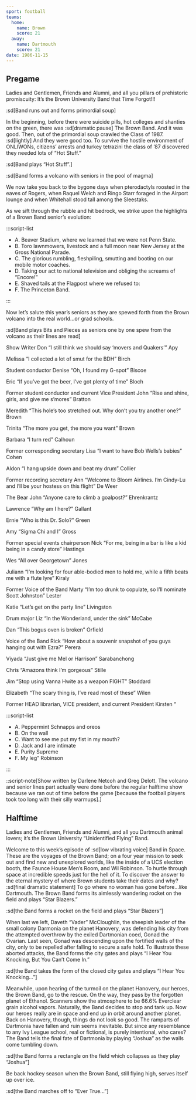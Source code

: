 ```yaml
---
sport: football
teams:
  home:
    name: Brown
    score: 21
  away:
    name: Dartmouth
    score: 21
date: 1986-11-15
---
```


## Pregame

Ladies and Gentlemen, Friends and Alumni, and all you pillars of prehistoric promiscuity: It’s the Brown University Band that Time Forgot!!!

:sd[Band runs out and forms primordial soup]

In the beginning, before there were suicide pills, hot colleges and shanties on the green, there was :sd[dramatic pause] The Brown Band. And it was good. Then, out of the primordial soup crawled the Class of 1987. :sd[lightly] And they were good too. To survive the hostile environment of ONLIWONs, citizens’ arrests and turkey tetrazini the class of ’87 discovered they needed lots of “Hot Stuff.”

:sd[Band plays “Hot Stuff”.]

:sd[Band forms a volcano with seniors in the pool of magma]

We now take you back to the bygone days when pterodactyls roosted in the eaves of Rogers, when Raquel Welch and Ringo Starr foraged in the Airport lounge and when Whitehall stood tall among the Sleestaks.

As we sift through the rubble and hit bedrock, we strike upon the highlights of a Brown Band senior’s evolution:

:::script-list

- A. Beaver Stadium, where we learned that we were not Penn State.
- B. Toro lawnmowers, livestock and a full moon near New Jersey at the Gross National Parade.
- C. The glorious rumbling, fleshpiling, smutting and booting on our mobile motor coaches.
- D. Taking our act to national television and obliging the screams of “Encore!”
- E. Shaved tails at the Flagpost where we refused to:
- F. The Princeton Band.

:::

Now let’s salute this year’s seniors as they are spewed forth from the Brown volcano into the real world...or grad schools.

:sd[Band plays Bits and Pieces as seniors one by one spew from the volcano as their lines are read]

Show Writer Don “I still think we should say ‘movers and Quakers’” Apy

Melissa “I collected a lot of smut for the BDH” Birch

Student conductor Denise “Oh, I found my G-spot” Biscoe

Eric “If you’ve got the beer, I’ve got plenty of time” Bloch

Former student conductor and current Vice President John “Rise and shine, girls, and give me s’mores” Bratton

Meredith “This hole’s too stretched out. Why don’t you try another one?” Brown

Trinita “The more you get, the more you want” Brown

Barbara “I turn red” Calhoun

Former corresponding secretary Lisa “I want to have Bob Wells’s babies” Cohen

Aldon “I hang upside down and beat my drum” Collier

Former recording secretary Ann “Welcome to Bloom Airlines. I’m Cindy-Lu and I’ll be your hostess on this flight” De Weer

The Bear John “Anyone care to climb a goalpost?” Ehrenkrantz

Lawrence “Why am I here?” Gallant

Ernie “Who is this Dr. Solo?” Green

Amy “Sigma Chi and I” Gross

Former special events chairperson Nick “For me, being in a bar is like a kid being in a candy store” Hastings

Wes “All over Georgetown” Jones

Juliann “I’m looking for four able-bodied men to hold me, while a fifth beats me with a flute lyre” Kiraly

Former Voice of the Band Marty “I’m too drunk to copulate, so I’ll nominate Scott Johnston” Lester

Katie “Let’s get on the party line” Livingston

Drum major Liz “In the Wonderland, under the sink” McCabe

Dan “This bogus oven is broken” Orfield

Voice of the Band Rick “How about a souvenir snapshot of you guys hanging out with Ezra?” Perera

Viyada “Just give me Mel or Harrison” Sarabanchong

Chris “Amazons think I’m gorgeous” Stille

Jim “Stop using Vanna Hwite as a weapon FIGHT” Stoddard

Elizabeth “The scary thing is, I’ve read most of these” Wilen

Former HEAD librarian, VICE president, and current President Kirsten “

:::script-list

- A. Peppermint Schnapps and oreos
- B. On the wall
- C. Want to see me put my fist in my mouth?
- D. Jack and I are intimate
- E. Purity Supreme
- F. My leg” Robinson

:::

::script-note[Show written by Darlene Netcoh and Greg Delott. The volcano and senior lines part actually were done before the regular halftime show because we ran out of time before the game [because the football players took too long with their silly warmups].]

## Halftime

Ladies and Gentlemen, Friends and Alumni, and all you Dartmouth animal lovers; it’s the Brown University “Unidentified Flying” Band.

Welcome to this week’s episode of :sd[low vibrating voice] Band in Space. These are the voyages of the Brown Band; on a four year mission to seek out and find new and unexplored worlds, like the inside of a UCS election booth, the Faunce House Men’s Room, and Wil Robinson. To hurtle through space at incredible speeds just for the hell of it. To discover the answer to the eternal mystery of where Brown students take their dates and why? :sd[final dramatic statement] To go where no woman has gone before...like Dartmouth. The Brown Band forms its aimlessly wandering rocket on the field and plays “Star Blazers.”

:sd[the Band forms a rocket on the field and plays “Star Blazers”]

When last we left, Daveth “Vader” McCloughlin, the sheepish leader of the small colony Darmonia on the planet Hanovery, was defending his city from the attempted overthrow by the exiled Dartmonian coed, Gonad the Ovarian. Last seen, Gonad was descending upon the fortified walls of the city, only to be repelled after falling to secure a safe hold. To illustrate these aborted attacks, the Band forms the city gates and plays “I Hear You Knocking, But You Can’t Come In.”

:sd[the Band takes the form of the closed city gates and plays “I Hear You Knocking...”]

Meanwhile, upon hearing of the turmoil on the planet Hanovery, our heroes, the Brown Band, go to the rescue. On the way, they pass by the forgotten planet of Ethanol. Scanners show the atmosphere to be 66.6% Everclear grain alcohol vapors. Naturally, the Band decides to stop and tank up. Now our heroes really are in space and end up in orbit around another planet. Back on Hanovery, though, things do not look so good. The ramparts of Dartmonia have fallen and ruin seems inevitable. But since any resemblance to any Ivy League school, real or fictional, is purely intentional, who cares? The Band tells the final fate of Dartmonia by playing “Joshua” as the walls come tumbling down.

:sd[the Band forms a rectangle on the field which collapses as they play “Joshua”]

Be back hockey season when the Brown Band, still flying high, serves itself up over ice.

:sd[the Band marches off to “Ever True...”]
